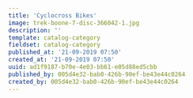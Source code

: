 ```yaml
---
title: 'Cyclocross Bikes'
image: trek-boone-7-disc-366042-1.jpg
description: ''
template: catalog-category
fieldset: catalog-category
published_at: '21-09-2019 07:50'
created_at: '21-09-2019 07:50'
uuid: ad1f9187-b70e-4e03-bb61-e05d88ed5cbb
published_by: 005d4e32-bab0-426b-90ef-be43e44c0264
created_by: 005d4e32-bab0-426b-90ef-be43e44c0264
---
```

